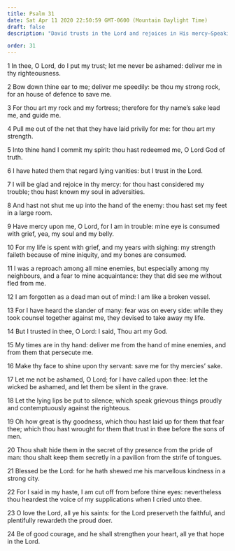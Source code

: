 ```yaml
---
title: Psalm 31
date: Sat Apr 11 2020 22:50:59 GMT-0600 (Mountain Daylight Time)
draft: false
description: "David trusts in the Lord and rejoices in His mercy—Speaking as the Messiah he says, Into Thine hand I commit my spirit—He counsels, O love the Lord, all ye His Saints, for the Lord preserves the faithful."

order: 31
---
```

    
1 In thee, O Lord, do I put my trust; let me never be ashamed: deliver me in thy righteousness.

2 Bow down thine ear to me; deliver me speedily: be thou my strong rock, for an house of defence to save me.

3 For thou art my rock and my fortress; therefore for thy name’s sake lead me, and guide me.

4 Pull me out of the net that they have laid privily for me: for thou art my strength.

5 Into thine hand I commit my spirit: thou hast redeemed me, O Lord God of truth.

6 I have hated them that regard lying vanities: but I trust in the Lord.

7 I will be glad and rejoice in thy mercy: for thou hast considered my trouble; thou hast known my soul in adversities.

8 And hast not shut me up into the hand of the enemy: thou hast set my feet in a large room.

9 Have mercy upon me, O Lord, for I am in trouble: mine eye is consumed with grief, yea, my soul and my belly.

10 For my life is spent with grief, and my years with sighing: my strength faileth because of mine iniquity, and my bones are consumed.

11 I was a reproach among all mine enemies, but especially among my neighbours, and a fear to mine acquaintance: they that did see me without fled from me.

12 I am forgotten as a dead man out of mind: I am like a broken vessel.

13 For I have heard the slander of many: fear was on every side: while they took counsel together against me, they devised to take away my life.

14 But I trusted in thee, O Lord: I said, Thou art my God.

15 My times are in thy hand: deliver me from the hand of mine enemies, and from them that persecute me.

16 Make thy face to shine upon thy servant: save me for thy mercies’ sake.

17 Let me not be ashamed, O Lord; for I have called upon thee: let the wicked be ashamed, and let them be silent in the grave.

18 Let the lying lips be put to silence; which speak grievous things proudly and contemptuously against the righteous.

19 Oh how great is thy goodness, which thou hast laid up for them that fear thee; which thou hast wrought for them that trust in thee before the sons of men.

20 Thou shalt hide them in the secret of thy presence from the pride of man: thou shalt keep them secretly in a pavilion from the strife of tongues.

21 Blessed be the Lord: for he hath shewed me his marvellous kindness in a strong city.

22 For I said in my haste, I am cut off from before thine eyes: nevertheless thou heardest the voice of my supplications when I cried unto thee.

23 O love the Lord, all ye his saints: for the Lord preserveth the faithful, and plentifully rewardeth the proud doer.

24 Be of good courage, and he shall strengthen your heart, all ye that hope in the Lord.

